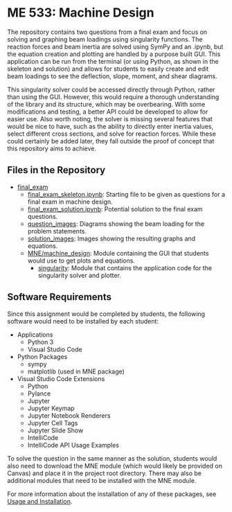 # ME 533: Machine Design

The repository contains two questions from a final exam and focus on solving and graphing beam loadings using singularity functions. The reaction forces and beam inertia are solved using SymPy and an .ipynb, but the equation creation and plotting are handled by a purpose built GUI. This application can be run from the terminal (or using Python, as shown in the skeleton and solution) and allows for students to easily create and edit beam loadings to see the deflection, slope, moment, and shear diagrams.

This singularity solver could be accessed directly through Python, rather than using the GUI. However, this would require a thorough understanding of the library and its structure, which may be overbearing. With some modifications and testing, a better API could be developed to allow for easier use. Also worth noting, the solver is missing several features that would be nice to have, such as the ability to directly enter inertia values, select different cross sections, and solve for reaction forces. While these could certainly be added later, they fall outside the proof of concept that this repository aims to achieve.

## Files in the Repository

* [final_exam](./final_exam/)
  * [final_exam_skeleton.ipynb](./final_exam/final_exam_skeleton.ipynb): Starting file to be given as questions for a final exam in machine design.
  * [final_exam_solution.ipynb](./final_exam/final_exam_solution.ipynb): Potential solution to the final exam questions.
  * [question_images](./final_exam/question_images/): Diagrams showing the beam loading for the problem statements.
  * [solution_images](./final_exam/solution_images/): Images showing the resulting graphs and equations.
  * [MNE/machine_design](./final_exam/MNE/machine_design): Module containing the GUI that students would use to get plots and equations.
    * [singularity](./final_exam/MNE/machine_design/singularity/): Module that contains the application code for the singularity solver and plotter.

## Software Requirements

Since this assignment would be completed by students, the following software would need to be installed by each student:

* Applications
  * Python 3
  * Visual Studio Code
* Python Packages
  * sympy
  * matplotlib (used in MNE package)
* Visual Studio Code Extensions
  * Python
  * Pylance
  * Jupyter
  * Jupyter Keymap
  * Jupyter Notebook Renderers
  * Jupyter Cell Tags
  * Jupyter Slide Show
  * IntelliCode
  * IntelliCode API Usage Examples

To solve the question in the same manner as the solution, students would also need to download the MNE module (which would likely be provided on Canvas) and place it in the project root directory. There may also be additional modules that need to be installed with the MNE module.

For more information about the installation of any of these packages, see [Usage and Installation](../usage-and-installation/).
